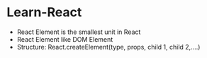 # Learn-React

- React Element is the smallest unit in React
- React Element like DOM Element 
- Structure: React.createElement(type, props, child 1, child 2,....)